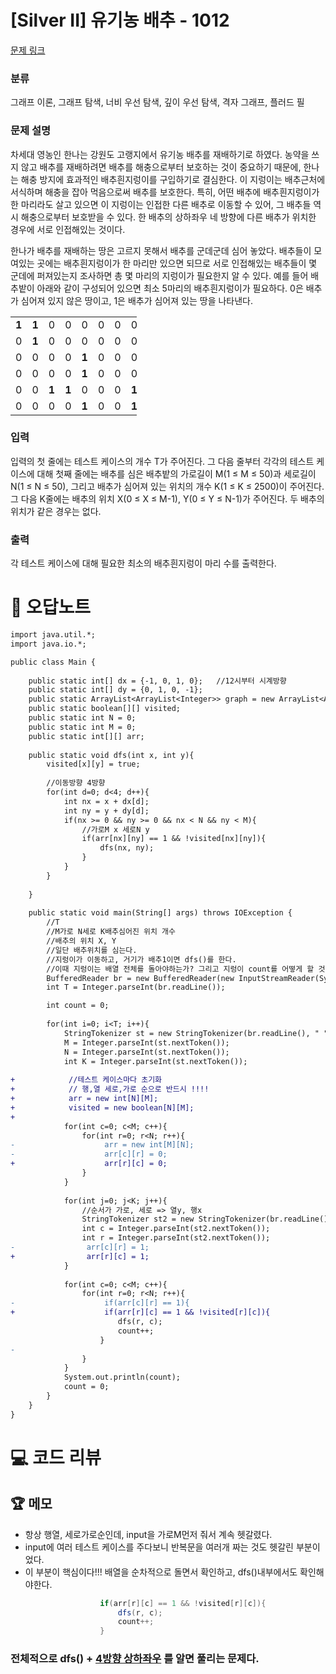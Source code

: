 # [Silver II] 유기농 배추 - 1012 

[문제 링크](https://www.acmicpc.net/problem/1012) 

### 분류

그래프 이론, 그래프 탐색, 너비 우선 탐색, 깊이 우선 탐색, 격자 그래프, 플러드 필

### 문제 설명

<p>차세대 영농인 한나는 강원도 고랭지에서 유기농 배추를 재배하기로 하였다. 농약을 쓰지 않고 배추를 재배하려면 배추를 해충으로부터 보호하는 것이 중요하기 때문에, 한나는 해충 방지에 효과적인 배추흰지렁이를 구입하기로 결심한다. 이 지렁이는 배추근처에 서식하며 해충을 잡아 먹음으로써 배추를 보호한다. 특히, 어떤 배추에 배추흰지렁이가 한 마리라도 살고 있으면 이 지렁이는 인접한 다른 배추로 이동할 수 있어, 그 배추들 역시 해충으로부터 보호받을 수 있다. 한 배추의 상하좌우 네 방향에 다른 배추가 위치한 경우에 서로 인접해있는 것이다.</p>

<p>한나가 배추를 재배하는 땅은 고르지 못해서 배추를 군데군데 심어 놓았다. 배추들이 모여있는 곳에는 배추흰지렁이가 한 마리만 있으면 되므로 서로 인접해있는 배추들이 몇 군데에 퍼져있는지 조사하면 총 몇 마리의 지렁이가 필요한지 알 수 있다. 예를 들어 배추밭이 아래와 같이 구성되어 있으면 최소 5마리의 배추흰지렁이가 필요하다. 0은 배추가 심어져 있지 않은 땅이고, 1은 배추가 심어져 있는 땅을 나타낸다.</p>

<table class="table table-bordered" style="width:40%">
	<tbody>
		<tr>
			<td style="text-align:center; width:4%"><strong>1</strong></td>
			<td style="text-align:center; width:4%"><strong>1</strong></td>
			<td style="text-align:center; width:4%">0</td>
			<td style="text-align:center; width:4%">0</td>
			<td style="text-align:center; width:4%">0</td>
			<td style="text-align:center; width:4%">0</td>
			<td style="text-align:center; width:4%">0</td>
			<td style="text-align:center; width:4%">0</td>
			<td style="text-align:center; width:4%">0</td>
			<td style="text-align:center; width:4%">0</td>
		</tr>
		<tr>
			<td style="text-align:center; width:4%">0</td>
			<td style="text-align:center; width:4%"><strong>1</strong></td>
			<td style="text-align:center; width:4%">0</td>
			<td style="text-align:center; width:4%">0</td>
			<td style="text-align:center; width:4%">0</td>
			<td style="text-align:center; width:4%">0</td>
			<td style="text-align:center; width:4%">0</td>
			<td style="text-align:center; width:4%">0</td>
			<td style="text-align:center; width:4%">0</td>
			<td style="text-align:center; width:4%">0</td>
		</tr>
		<tr>
			<td style="text-align:center; width:4%">0</td>
			<td style="text-align:center; width:4%">0</td>
			<td style="text-align:center; width:4%">0</td>
			<td style="text-align:center; width:4%">0</td>
			<td style="text-align:center; width:4%"><strong>1</strong></td>
			<td style="text-align:center; width:4%">0</td>
			<td style="text-align:center; width:4%">0</td>
			<td style="text-align:center; width:4%">0</td>
			<td style="text-align:center; width:4%">0</td>
			<td style="text-align:center; width:4%">0</td>
		</tr>
		<tr>
			<td style="text-align:center; width:4%">0</td>
			<td style="text-align:center; width:4%">0</td>
			<td style="text-align:center; width:4%">0</td>
			<td style="text-align:center; width:4%">0</td>
			<td style="text-align:center; width:4%"><strong>1</strong></td>
			<td style="text-align:center; width:4%">0</td>
			<td style="text-align:center; width:4%">0</td>
			<td style="text-align:center; width:4%">0</td>
			<td style="text-align:center; width:4%">0</td>
			<td style="text-align:center; width:4%">0</td>
		</tr>
		<tr>
			<td style="text-align:center; width:4%">0</td>
			<td style="text-align:center; width:4%">0</td>
			<td style="text-align:center; width:4%"><strong>1</strong></td>
			<td style="text-align:center; width:4%"><strong>1</strong></td>
			<td style="text-align:center; width:4%">0</td>
			<td style="text-align:center; width:4%">0</td>
			<td style="text-align:center; width:4%">0</td>
			<td style="text-align:center; width:4%"><strong>1</strong></td>
			<td style="text-align:center; width:4%"><strong>1</strong></td>
			<td style="text-align:center; width:4%"><strong>1</strong></td>
		</tr>
		<tr>
			<td style="text-align:center; width:4%">0</td>
			<td style="text-align:center; width:4%">0</td>
			<td style="text-align:center; width:4%">0</td>
			<td style="text-align:center; width:4%">0</td>
			<td style="text-align:center; width:4%"><strong>1</strong></td>
			<td style="text-align:center; width:4%">0</td>
			<td style="text-align:center; width:4%">0</td>
			<td style="text-align:center; width:4%"><strong>1</strong></td>
			<td style="text-align:center; width:4%"><strong>1</strong></td>
			<td style="text-align:center; width:4%"><strong>1</strong></td>
		</tr>
	</tbody>
</table>

### 입력 

 <p>입력의 첫 줄에는 테스트 케이스의 개수 T가 주어진다. 그 다음 줄부터 각각의 테스트 케이스에 대해 첫째 줄에는 배추를 심은 배추밭의 가로길이 M(1 ≤ M ≤ 50)과 세로길이 N(1 ≤ N ≤ 50), 그리고 배추가 심어져 있는 위치의 개수 K(1 ≤ K ≤ 2500)이 주어진다. 그 다음 K줄에는 배추의 위치 X(0 ≤ X ≤ M-1), Y(0 ≤ Y ≤ N-1)가 주어진다. 두 배추의 위치가 같은 경우는 없다.</p>

### 출력 

 <p>각 테스트 케이스에 대해 필요한 최소의 배추흰지렁이 마리 수를 출력한다.</p>



#  🚀  오답노트 

```diff
import java.util.*;
import java.io.*;

public class Main {
    
    public static int[] dx = {-1, 0, 1, 0};   //12시부터 시계방향 
    public static int[] dy = {0, 1, 0, -1};
    public static ArrayList<ArrayList<Integer>> graph = new ArrayList<ArrayList<Integer>>();
    public static boolean[][] visited;
    public static int N = 0;
    public static int M = 0;
    public static int[][] arr;
    
    public static void dfs(int x, int y){
        visited[x][y] = true;
        
        //이동방향 4방향 
        for(int d=0; d<4; d++){
            int nx = x + dx[d];
            int ny = y + dy[d];
            if(nx >= 0 && ny >= 0 && nx < N && ny < M){
                //가로M x 세로N y
                if(arr[nx][ny] == 1 && !visited[nx][ny]){
                    dfs(nx, ny);
                }
            }
        }
    
    }
    
    public static void main(String[] args) throws IOException {
        //T
        //M가로 N세로 K배추심어진 위치 개수
        //배추의 위치 X, Y
        //일단 배추위치를 심는다.
        //지렁이가 이동하고, 거기가 배추1이면 dfs()를 한다.
        //이때 지렁이는 배열 전체를 돌아야하는가? 그리고 지렁이 count를 어떻게 할 것인가. 
        BufferedReader br = new BufferedReader(new InputStreamReader(System.in));
        int T = Integer.parseInt(br.readLine());

        int count = 0;
        
        for(int i=0; i<T; i++){
            StringTokenizer st = new StringTokenizer(br.readLine(), " ");
            M = Integer.parseInt(st.nextToken());
            N = Integer.parseInt(st.nextToken());
            int K = Integer.parseInt(st.nextToken());
            
+            //테스트 케이스마다 초기화 
+            // 행,열 세로,가로 순으로 반드시 !!!!
+            arr = new int[N][M];
+            visited = new boolean[N][M];
+
            for(int c=0; c<M; c++){
                for(int r=0; r<N; r++){
-                    arr = new int[M][N];
-                    arr[c][r] = 0;
+                    arr[r][c] = 0;
                }
            }
            
            for(int j=0; j<K; j++){
                //순서가 가로, 세로 => 열y, 행x
                StringTokenizer st2 = new StringTokenizer(br.readLine(), " ");
                int c = Integer.parseInt(st2.nextToken());
                int r = Integer.parseInt(st2.nextToken());
-                arr[c][r] = 1;
+                arr[r][c] = 1;
            }
            
            for(int c=0; c<M; c++){
                for(int r=0; r<N; r++){
-                    if(arr[c][r] == 1){
+                    if(arr[r][c] == 1 && !visited[r][c]){
                        dfs(r, c);
                        count++;
                    }
-                    
                }
            }
            System.out.println(count);
            count = 0;
        }
    }
}

```

# 💻 코드 리뷰




 ## 🏆 메모 

- 항상 행열, 세로가로순인데, input을 가로M먼저 줘서 계속 헷갈렸다.
- input에 여러 테스트 케이스를 주다보니 반복문을 여러개 짜는 것도 헷갈린 부분이었다.
- 이 부분이 핵심이다!!! 배열을 순차적으로 돌면서 확인하고, dfs()내부에서도 확인해야한다. 
```java
                    if(arr[r][c] == 1 && !visited[r][c]){
                        dfs(r, c);
                        count++;
                    }
```
### 전체적으로 dfs() + [4방향 상하좌우](https://github.com/ndb796/python-for-coding-test/blob/master/4/1.java) 를 알면 풀리는 문제다. 